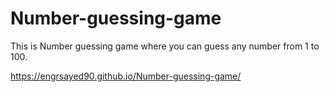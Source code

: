 # Number-guessing-game
This is Number guessing game where you can guess any number from 1 to 100.

https://engrsayed90.github.io/Number-guessing-game/

